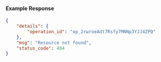 <!-- Code generated for API Clients. DO NOT EDIT. -->

#### Example Response

```json
{
	"details": {
		"operation_id": "op_2rwroeAdt7Rsfy7MNNp3YJJ4ZPQ"
	},
	"msg": "Resource not found",
	"status_code": 404
}
```
